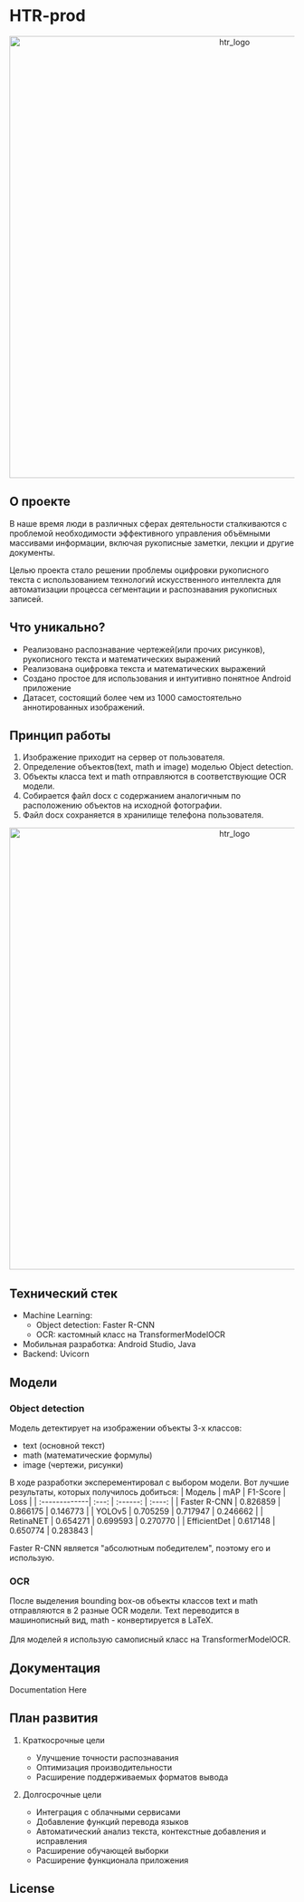 # HTR-prod
<p align="center">
    <img src="https://i.postimg.cc/C1Wd6R73/IMG-20250309-193541-418.jpg" alt="htr_logo" width="780" height="auto">
</p>


## О проекте

В наше время люди в различных сферах деятельности сталкиваются с проблемой необходимости эффективного управления объёмными массивами информации, включая рукописные заметки, лекции и другие документы.

Целью проекта стало решении проблемы оцифровки рукописного текста с использованием технологий искусственного интеллекта для автоматизации процесса сегментации и распознавания рукописных записей.

## Что уникально?

- Реализовано распознавание чертежей(или прочих рисунков), рукописного текста и математических выражений
- Реализована оцифровка текста и математических выражений
- Создано простое для использования и интуитивно понятное Android приложение
- Датасет, состоящий более чем из 1000 самостоятельно аннотированных изображений.

## Принцип работы

1. Изображение приходит на сервер от пользователя.
2. Определение объектов(text, math и image) моделью Object detection.
3. Объекты класса text и math отправляются в соответствующие OCR модели.
4. Собирается файл docx с содержанием аналогичным по расположению объектов на исходной фотографии.
5. Файл docx сохраняется в хранилище телефона пользователя.


<p align="center">
    <img src="https://i.postimg.cc/TYx3LM4J/1.png" alt="htr_logo" width="780" height="auto">
</p>
   
## Технический стек

- Machine Learning:
    - Object detection: Faster R-CNN
    - OCR: кастомный класс на TransformerModelOCR
- Мобильная разработка: Android Studio, Java
- Backend: Uvicorn

## Модели

### Object detection 

Модель детектирует на изображении объекты 3-х классов: 
- text (основной текст)
- math (математические формулы)
- image (чертежи, рисунки)

В ходе разработки эксперементировал с выбором модели. Вот лучшие результаты, которых получилось добиться:
| Модель        | mAP      | F1-Score | Loss     |
| :-------------| :---:    | :------: | :----:   |
| Faster R-CNN  | 0.826859 | 0.866175 | 0.146773 |
| YOLOv5        | 0.705259 | 0.717947 | 0.246662 |
| RetinaNET     | 0.654271 | 0.699593 | 0.270770 |
| EfficientDet  | 0.617148 | 0.650774 | 0.283843 |

Faster R-CNN является "абсолютным победителем", поэтому его и использую.

### OCR

После выделения bounding box-ов объекты классов text и math отправляются в 2 разные OCR модели. Text переводится в машинописный вид, math - конвертируется в LaTeX. 
<br><br>
Для моделей я использую самописный класс на TransformerModelOCR.

## Документация

Documentation Here

## План развития

1. Краткосрочные цели
    - Улучшение точности распознавания
    - Оптимизация производительности
    - Расширение поддерживаемых форматов вывода

2. Долгосрочные цели

    - Интеграция с облачными сервисами
    - Добавление функций перевода языков
    - Автоматический анализ текста, контекстные добавления и исправления
    - Расширение обучающей выборки
    - Расширение функционала приложения

## License
